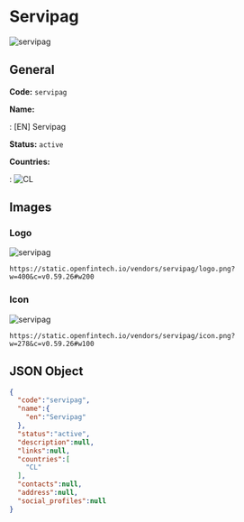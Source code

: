 
# Servipag 
![servipag](https://static.openfintech.io/vendors/servipag/logo.png?w=400&c=v0.59.26#w200)  

## General 
 
**Code:** `servipag` 
 
**Name:** 
 
:	[EN] Servipag 
 
**Status:** `active` 
 
 
**Countries:** 
 
:	![CL](https://cdnjs.cloudflare.com/ajax/libs/flag-icon-css/3.3.0/flags/4x3/cl.svg#w24)  

## Images 

### Logo 
 
![servipag](https://static.openfintech.io/vendors/servipag/logo.png?w=400&c=v0.59.26#w200)  

```
https://static.openfintech.io/vendors/servipag/logo.png?w=400&c=v0.59.26#w200
```  

### Icon 
 
![servipag](https://static.openfintech.io/vendors/servipag/icon.png?w=278&c=v0.59.26#w100)  

```
https://static.openfintech.io/vendors/servipag/icon.png?w=278&c=v0.59.26#w100
```  

## JSON Object 

```json
{
  "code":"servipag",
  "name":{
    "en":"Servipag"
  },
  "status":"active",
  "description":null,
  "links":null,
  "countries":[
    "CL"
  ],
  "contacts":null,
  "address":null,
  "social_profiles":null
}
```  
